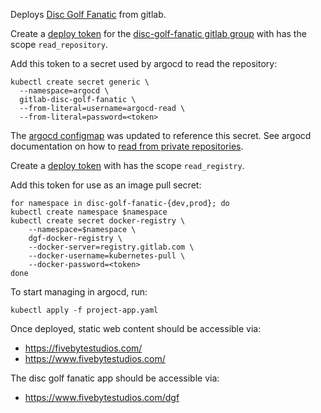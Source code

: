 Deploys [Disc Golf Fanatic][dgf-gitlab] from gitlab.

Create a [deploy token][] for the [disc-golf-fanatic gitlab group][dgf-group]
with has the scope `read_repository`.

Add this token to a secret used by argocd to read the repository:
```
kubectl create secret generic \
  --namespace=argocd \
  gitlab-disc-golf-fanatic \
  --from-literal=username=argocd-read \
  --from-literal=password=<token>
```

The [argocd configmap][] was updated to reference this secret.
See argocd documentation on how to [read from private repositories][argocd-private].

Create a [deploy token][] with has the scope `read_registry`.

Add this token for use as an image pull secret:
```
for namespace in disc-golf-fanatic-{dev,prod}; do
kubectl create namespace $namespace
kubectl create secret docker-registry \
    --namespace=$namespace \
    dgf-docker-registry \
    --docker-server=registry.gitlab.com \
    --docker-username=kubernetes-pull \
    --docker-password=<token>
done
```

To start managing in argocd, run:
```
kubectl apply -f project-app.yaml
```

Once deployed, static web content should be accessible via:
* https://fivebytestudios.com/
* https://www.fivebytestudios.com/

The disc golf fanatic app should be accessible via:
* https://www.fivebytestudios.com/dgf

[dgf-gitlab]: https://gitlab.com/disc-golf-fanatic
[deploy token]: https://docs.gitlab.com/ee/user/project/deploy_tokens/index.html#creating-a-deploy-token
[dgf-group]: https://gitlab.com/groups/disc-golf-fanatic/-/settings/repository#js-deploy-tokens
[argocd configmap]: ../infrastructure/argocd/argocd-cm.yaml
[argocd-private]: https://argoproj.github.io/argo-cd/user-guide/private-repositories/
